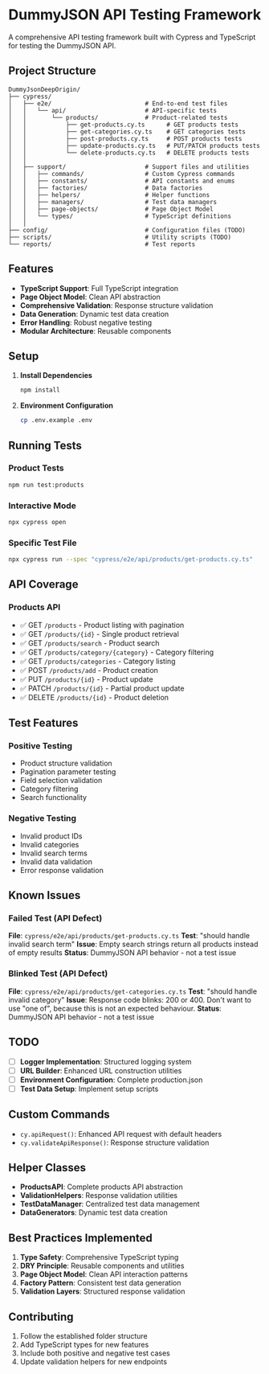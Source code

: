 # DummyJSON API Testing Framework

A comprehensive API testing framework built with Cypress and TypeScript for testing the DummyJSON API.

## Project Structure

```
DummyJsonDeepOrigin/
├── cypress/
│   ├── e2e/                          # End-to-end test files
│   │   └── api/                      # API-specific tests
│   │       └── products/             # Product-related tests
│   │           ├── get-products.cy.ts      # GET products tests
│   │           ├── get-categories.cy.ts    # GET categories tests
│   │           ├── post-products.cy.ts     # POST products tests
│   │           ├── update-products.cy.ts   # PUT/PATCH products tests
│   │           └── delete-products.cy.ts   # DELETE products tests
│   │
│   ├── support/                      # Support files and utilities
│   │   ├── commands/                 # Custom Cypress commands
│   │   ├── constants/                # API constants and enums
│   │   ├── factories/                # Data factories
│   │   ├── helpers/                  # Helper functions
│   │   ├── managers/                 # Test data managers
│   │   ├── page-objects/             # Page Object Model
│   │   └── types/                    # TypeScript definitions
│   │
├── config/                           # Configuration files (TODO)
├── scripts/                          # Utility scripts (TODO)
└── reports/                          # Test reports
```

## Features

- **TypeScript Support**: Full TypeScript integration
- **Page Object Model**: Clean API abstraction
- **Comprehensive Validation**: Response structure validation
- **Data Generation**: Dynamic test data creation
- **Error Handling**: Robust negative testing
- **Modular Architecture**: Reusable components

## Setup

1. **Install Dependencies**
   ```bash
   npm install
   ```

2. **Environment Configuration**
   ```bash
   cp .env.example .env
   ```

## Running Tests

### Product Tests
```bash
npm run test:products
```

### Interactive Mode
```bash
npx cypress open
```

### Specific Test File
```bash
npx cypress run --spec "cypress/e2e/api/products/get-products.cy.ts"
```

## API Coverage

### Products API
- ✅ GET `/products` - Product listing with pagination
- ✅ GET `/products/{id}` - Single product retrieval
- ✅ GET `/products/search` - Product search
- ✅ GET `/products/category/{category}` - Category filtering
- ✅ GET `/products/categories` - Category listing
- ✅ POST `/products/add` - Product creation
- ✅ PUT `/products/{id}` - Product update
- ✅ PATCH `/products/{id}` - Partial product update
- ✅ DELETE `/products/{id}` - Product deletion

## Test Features

### Positive Testing
- Product structure validation
- Pagination parameter testing
- Field selection validation
- Category filtering
- Search functionality

### Negative Testing
- Invalid product IDs
- Invalid categories
- Invalid search terms
- Invalid data validation
- Error response validation

## Known Issues

### Failed Test (API Defect)
**File**: `cypress/e2e/api/products/get-products.cy.ts`
**Test**: "should handle invalid search term"
**Issue**: Empty search strings return all products instead of empty results
**Status**: DummyJSON API behavior - not a test issue

### Blinked Test (API Defect)
**File**: `cypress/e2e/api/products/get-categories.cy.ts`
**Test**: "should handle invalid category"
**Issue**: Response code blinks: 200 or 400. Don't want to use "one of", because this is not an expected behaviour. 
**Status**: DummyJSON API behavior - not a test issue

## TODO

- [ ] **Logger Implementation**: Structured logging system
- [ ] **URL Builder**: Enhanced URL construction utilities  
- [ ] **Environment Configuration**: Complete production.json
- [ ] **Test Data Setup**: Implement setup scripts

## Custom Commands

- `cy.apiRequest()`: Enhanced API request with default headers
- `cy.validateApiResponse()`: Response structure validation

## Helper Classes

- **ProductsAPI**: Complete products API abstraction
- **ValidationHelpers**: Response validation utilities
- **TestDataManager**: Centralized test data management
- **DataGenerators**: Dynamic test data creation

## Best Practices Implemented

1. **Type Safety**: Comprehensive TypeScript typing
2. **DRY Principle**: Reusable components and utilities
3. **Page Object Model**: Clean API interaction patterns
4. **Factory Pattern**: Consistent test data generation
5. **Validation Layers**: Structured response validation

## Contributing

1. Follow the established folder structure
2. Add TypeScript types for new features
3. Include both positive and negative test cases
4. Update validation helpers for new endpoints